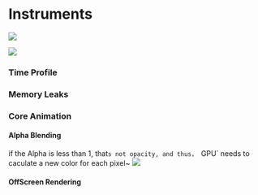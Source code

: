 
# Instruments



![](http://oc98nass3.bkt.clouddn.com/2017-06-13-14973471283623.jpg)


![](http://oc98nass3.bkt.clouddn.com/2017-06-13-14973526726610.jpg)



### Time Profile


### Memory Leaks


### Core Animation


####  Alpha Blending

if the Alpha is less than 1, that`s not opacity, and thus， `GPU` needs to caculate a new color for each pixel~
![](http://oc98nass3.bkt.clouddn.com/2017-06-14-14974477879260.jpg)


#### OffScreen Rendering



